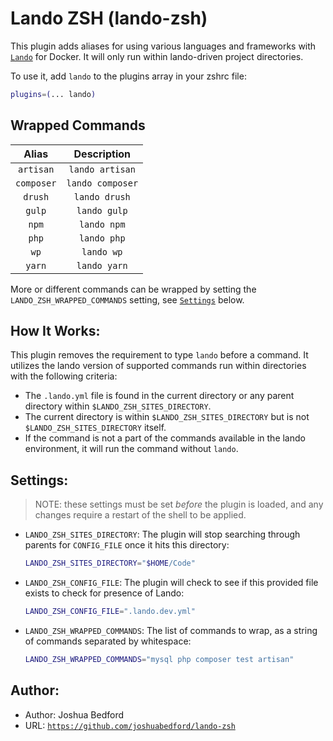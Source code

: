 # Lando ZSH (lando-zsh)

This plugin adds aliases for using various languages and frameworks with
[`Lando`](https://docs.lando.dev/basics/) for Docker. It will only run within
lando-driven project directories.

To use it, add `lando` to the plugins array in your zshrc file:

```zsh
plugins=(... lando)
```

## Wrapped Commands

|   Alias    |   Description    |
| :--------: | :--------------: |
| `artisan`  | `lando artisan`  |
| `composer` | `lando composer` |
|  `drush`   |  `lando drush`   |
|   `gulp`   |   `lando gulp`   |
|   `npm`    |   `lando npm`    |
|   `php`    |   `lando php`    |
|    `wp`    |    `lando wp`    |
|   `yarn`   |   `lando yarn`   |

More or different commands can be wrapped by setting the
`LANDO_ZSH_WRAPPED_COMMANDS` setting, see [`Settings`](#settings) below.

## How It Works:

This plugin removes the requirement to type `lando` before a command. It
utilizes the lando version of supported commands run within directories with the
following criteria:

-   The `.lando.yml` file is found in the current directory or any parent
    directory within `$LANDO_ZSH_SITES_DIRECTORY`.
-   The current directory is within `$LANDO_ZSH_SITES_DIRECTORY` but is not
    `$LANDO_ZSH_SITES_DIRECTORY` itself.
-   If the command is not a part of the commands available in the lando
    environment, it will run the command without `lando`.

## Settings:

> NOTE: these settings must be set _before_ the plugin is loaded, and any
> changes require a restart of the shell to be applied.

-   `LANDO_ZSH_SITES_DIRECTORY`: The plugin will stop searching through parents
    for `CONFIG_FILE` once it hits this directory:

    ```sh
    LANDO_ZSH_SITES_DIRECTORY="$HOME/Code"
    ```

-   `LANDO_ZSH_CONFIG_FILE`: The plugin will check to see if this provided file
    exists to check for presence of Lando:

    ```sh
    LANDO_ZSH_CONFIG_FILE=".lando.dev.yml"
    ```

-   `LANDO_ZSH_WRAPPED_COMMANDS`: The list of commands to wrap, as a string of
    commands separated by whitespace:
    ```sh
    LANDO_ZSH_WRAPPED_COMMANDS="mysql php composer test artisan"
    ```

## Author:

-   Author: Joshua Bedford
-   URL:
    [`https://github.com/joshuabedford/lando-zsh`](https://github.com/joshuabedford/lando-zsh)
